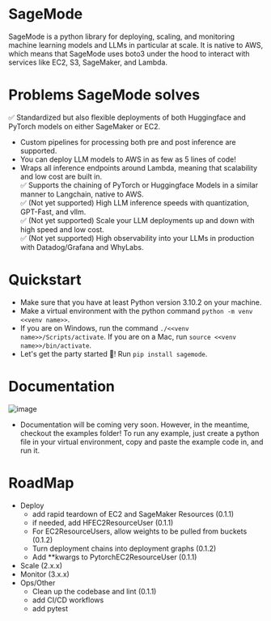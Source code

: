 # SageMode
SageMode is a python library for deploying, scaling, and monitoring machine learning models and LLMs in particular at scale. It is native to AWS, which means that SageMode uses boto3 under the hood to interact with services like EC2, S3, SageMaker, and Lambda.

# Problems SageMode solves
✅ Standardized but also flexible deployments of both Huggingface and PyTorch models on either SageMaker or EC2.   
  - Custom pipelines for processing both pre and post inference are supported.   
  - You can deploy LLM models to AWS in as few as 5 lines of code!  
  - Wraps all inference endpoints around Lambda, meaning that scalability and low cost are built in.  
✅ Supports the chaining of PyTorch or Huggingface Models in a similar manner to Langchain, native to AWS.  
✅ (Not yet supported) High LLM inference speeds with quantization, GPT-Fast, and vllm.   
✅ (Not yet supported) Scale your LLM deployments up and down with high speed and low cost.  
✅ (Not yet supported) High observability into your LLMs in production with Datadog/Grafana and WhyLabs.  

# Quickstart
- Make sure that you have at least Python version 3.10.2 on your machine.
- Make a virtual environment with the python command `python -m venv <<venv name>>`.
- If you are on Windows, run the command `./<<venv name>>/Scripts/activate`. If you are on a Mac, run `source <<venv name>>/bin/activate`.
- Let's get the party started 🎉! Run `pip install sagemode`.

 # Documentation
 ![image](https://github.com/MDK8888/SageMode/assets/79173446/b3be1ce0-8fb8-4b0a-a729-c64afb348685)
 - Documentation will be coming very soon. However, in the meantime, checkout the examples folder! To run any example, just create a python file in your virtual environment, copy and paste the example code in, and run it.

 # RoadMap
 - Deploy
   - add rapid teardown of EC2 and SageMaker Resources (0.1.1)
   - if needed, add HFEC2ResourceUser (0.1.1)
   - For EC2ResourceUsers, allow weights to be pulled from buckets (0.1.2)
   - Turn deployment chains into deployment graphs (0.1.2)
   - Add **kwargs to PytorchEC2ResourceUser (0.1.1)
 - Scale (2.x.x)
 - Monitor (3.x.x)
 - Ops/Other
   - Clean up the codebase and lint (0.1.1)
   - add CI/CD workflows
   - add pytest



 
